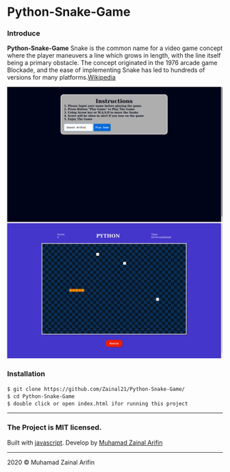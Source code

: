 # Python-Snake-Game

### Introduce

**Python-Snake-Game** Snake is the common name for a video game concept where the player maneuvers a line which grows in length, with the line itself being a primary obstacle. The concept originated in the 1976 arcade game Blockade, and the ease of implementing Snake has led to hundreds of versions for many platforms.[Wikipedia](https://www.wikipedia.org/)

![Home](demo-1.png)
![Home](demo-2.png)

### Installation

```sh
$ git clone https://github.com/Zainal21/Python-Snake-Game/
$ cd Python-Snake-Game
$ double click or open index.html ifor running this project
```

---

### The Project is MIT licensed.

Built with [javascript](https://www.javascript.com/). Develop by [Muhamad Zainal Arifin](muhammadzaindev.vercel.app/)

---

2020 © Muhamad Zainal Arifin
